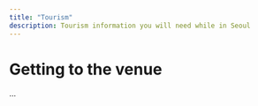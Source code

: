 ```yaml
---
title: "Tourism"
description: Tourism information you will need while in Seoul
---
```


# Getting to the venue
...
